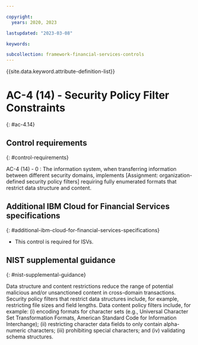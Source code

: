 ```yaml
---

copyright:
  years: 2020, 2023

lastupdated: "2023-03-08"

keywords:

subcollection: framework-financial-services-controls
---
```


{{site.data.keyword.attribute-definition-list}}

               
# AC-4 (14) - Security Policy Filter Constraints
{: #ac-4.14}

## Control requirements
{: #control-requirements}

AC-4 (14) - 0
    : The information system, when transferring information between different security domains, implements [Assignment: organization-defined security policy filters] requiring fully enumerated formats that restrict data structure and content.

## Additional IBM Cloud for Financial Services specifications
{: #additional-ibm-cloud-for-financial-services-specifications}

- This control is required for ISVs.

## NIST supplemental guidance
{: #nist-supplemental-guidance}

Data structure and content restrictions reduce the range of potential malicious and/or unsanctioned content in cross-domain transactions. Security policy filters that restrict data structures include, for example, restricting file sizes and field lengths. Data content policy filters include, for example: (i) encoding formats for character sets (e.g., Universal Character Set Transformation Formats, American Standard Code for Information Interchange); (ii) restricting character data fields to only contain alpha-numeric characters; (iii) prohibiting special characters; and (iv) validating schema structures.





